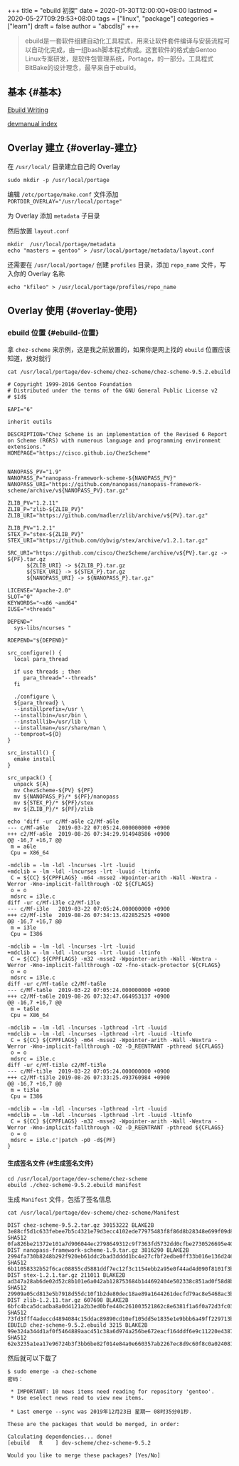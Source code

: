 +++
title = "ebuild 初探"
date = 2020-01-30T12:00:00+08:00
lastmod = 2020-05-27T09:29:53+08:00
tags = ["linux", "package"]
categories = ["learn"]
draft = false
author = "abcdlsj"
+++

> ebuild是一套软件组建自动化工具程式，用来让软件套件编译与安装流程可以自动化完成，由一组bash脚本程式构成。这套软件的格式由Gentoo Linux专案研发，是软件包管理系统，Portage，的一部分。工具程式BitBake的设计理念，最早来自于ebuild。

<!--more-->


## 基本 {#基本}

[Ebuild Writing](https://devmanual.gentoo.org/ebuild-writing/index.html)

[devmanual index](https://devmanual.gentoo.org/index.html)


## Overlay 建立 {#overlay-建立}

在 `/usr/local/` 目录建立自己的 Overlay

```shell
sudo mkdir -p /usr/local/portage
```

编辑 `/etc/portage/make.conf` 文件添加 `PORTDIR_OVERLAY="/usr/local/portage"`

为 Overlay 添加 `metadata` 子目录

然后放置 `layout.conf`

```nil
mkdir  /usr/local/portage/metadata
echo "masters = gentoo" > /usr/local/portage/metadata/layout.conf
```

还需要在 `/usr/local/portage/` 创建 `profiles` 目录，添加 `repo_name` 文件，写入你的 Overlay 名称

```nil
echo "kfileo" > /usr/local/portage/profiles/repo_name
```


## Overlay 使用 {#overlay-使用}


### ebuild 位置 {#ebuild-位置}

拿 `chez-scheme` 来示例，这是我之前放置的，如果你是网上找的 `ebuild` 位置应该知道，放对就行

```shell
cat /usr/local/portage/dev-scheme/chez-scheme/chez-scheme-9.5.2.ebuild
```

```nil
# Copyright 1999-2016 Gentoo Foundation
# Distributed under the terms of the GNU General Public License v2
# $Id$

EAPI="6"

inherit eutils

DESCRIPTION="Chez Scheme is an implementation of the Revised 6 Report on Scheme (R6RS) with numerous language and programming environment extensions."
HOMEPAGE="https://cisco.github.io/ChezScheme"


NANOPASS_PV="1.9"
NANOPASS_P="nanopass-framework-scheme-${NANOPASS_PV}"
NANOPASS_URI="https://github.com/nanopass/nanopass-framework-scheme/archive/v${NANOPASS_PV}.tar.gz"

ZLIB_PV="1.2.11"
ZLIB_P="zlib-${ZLIB_PV}"
ZLIB_URI="https://github.com/madler/zlib/archive/v${PV}.tar.gz"

ZLIB_PV="1.2.1"
STEX_P="stex-${ZLIB_PV}"
STEX_URI="https://github.com/dybvig/stex/archive/v1.2.1.tar.gz"

SRC_URI="https://github.com/cisco/ChezScheme/archive/v${PV}.tar.gz -> ${PF}.tar.gz
	  ${ZLIB_URI} -> ${ZLIB_P}.tar.gz
	  ${STEX_URI} -> ${STEX_P}.tar.gz
	  ${NANOPASS_URI} -> ${NANOPASS_P}.tar.gz"

LICENSE="Apache-2.0"
SLOT="0"
KEYWORDS="~x86 ~amd64"
IUSE="+threads"

DEPEND="
  sys-libs/ncurses "

RDEPEND="${DEPEND}"

src_configure() {
  local para_thread

  if use threads ; then
	 para_thread="--threads"
  fi

  ./configure \
  ${para_thread} \
  --installprefix=/usr \
  --installbin=/usr/bin \
  --installlib=/usr/lib \
  --installman=/usr/share/man \
  --temproot=${D}
}

src_install() {
  emake install
}

src_unpack() {
  unpack ${A}
  mv ChezScheme-${PV} ${PF}
  mv ${NANOPASS_P}/* ${PF}/nanopass
  mv ${STEX_P}/* ${PF}/stex
  mv ${ZLIB_P}/* ${PF}/zlib

echo 'diff -ur c/Mf-a6le c2/Mf-a6le
--- c/Mf-a6le	2019-03-22 07:05:24.000000000 +0900
+++ c2/Mf-a6le	2019-08-26 07:34:29.914948586 +0900
@@ -16,7 +16,7 @@
 m = a6le
 Cpu = X86_64

-mdclib = -lm -ldl -lncurses -lrt -luuid
+mdclib = -lm -ldl -lncurses -lrt -luuid -ltinfo
 C = ${CC} ${CPPFLAGS} -m64 -msse2 -Wpointer-arith -Wall -Wextra -Werror -Wno-implicit-fallthrough -O2 ${CFLAGS}
 o = o
 mdsrc = i3le.c
diff -ur c/Mf-i3le c2/Mf-i3le
--- c/Mf-i3le	2019-03-22 07:05:24.000000000 +0900
+++ c2/Mf-i3le	2019-08-26 07:34:13.422852525 +0900
@@ -16,7 +16,7 @@
 m = i3le
 Cpu = I386

-mdclib = -lm -ldl -lncurses -lrt -luuid
+mdclib = -lm -ldl -lncurses -lrt -luuid -ltinfo
 C = ${CC} ${CPPFLAGS} -m32 -msse2 -Wpointer-arith -Wall -Wextra -Werror -Wno-implicit-fallthrough -O2 -fno-stack-protector ${CFLAGS}
 o = o
 mdsrc = i3le.c
diff -ur c/Mf-ta6le c2/Mf-ta6le
--- c/Mf-ta6le	2019-03-22 07:05:24.000000000 +0900
+++ c2/Mf-ta6le	2019-08-26 07:32:47.664953137 +0900
@@ -16,7 +16,7 @@
 m = ta6le
 Cpu = X86_64

-mdclib = -lm -ldl -lncurses -lpthread -lrt -luuid
+mdclib = -lm -ldl -lncurses -lpthread -lrt -luuid -ltinfo
 C = ${CC} ${CPPFLAGS} -m64 -msse2 -Wpointer-arith -Wall -Wextra -Werror -Wno-implicit-fallthrough -O2 -D_REENTRANT -pthread ${CFLAGS}
 o = o
 mdsrc = i3le.c
diff -ur c/Mf-ti3le c2/Mf-ti3le
--- c/Mf-ti3le	2019-03-22 07:05:24.000000000 +0900
+++ c2/Mf-ti3le	2019-08-26 07:33:25.493760984 +0900
@@ -16,7 +16,7 @@
 m = ti3le
 Cpu = I386

-mdclib = -lm -ldl -lncurses -lpthread -lrt -luuid
+mdclib = -lm -ldl -lncurses -lpthread -lrt -luuid -ltinfo
 C = ${CC} ${CPPFLAGS} -m32 -msse2 -Wpointer-arith -Wall -Wextra -Werror -Wno-implicit-fallthrough -O2 -D_REENTRANT -pthread ${CFLAGS}
 o = o
 mdsrc = i3le.c'|patch -p0 -d${PF}
}
```


#### 生成签名文件 {#生成签名文件}

```shell
cd /usr/local/portage/dev-scheme/chez-scheme
ebuild ./chez-scheme-9.5.2.ebuild manifest
```

生成 `Manifest` 文件，包括了签名信息

```shell
cat /usr/local/portage/dev-scheme/chez-scheme/Manifest
```

```nil
DIST chez-scheme-9.5.2.tar.gz 30153222 BLAKE2B 3e88cf5d1c633febee7b5c4321e79d3ecc4102ede77975483f8f86d8b28348e699f09d8bceaee014e87541c86c4253201eb952417340378bc2852b72a97c7a28 SHA512 0fa826be21372e101a7d906044ec2798649312c9f7363fd5732dd0cfbe2730526695e40becee423ba06aba5cb8dc2e9c003edbe87cedb37d921022cb84f0d9a2
DIST nanopass-framework-scheme-1.9.tar.gz 3816290 BLAKE2B 2994fa730b8248b292f920eb61ddc2bad3dddd1bc4e27cfbf2edbe0ff33b016e136d2467f0664315b0ebc5429dbd41ce7001854eabc77e1d8da212a6683ff4f5 SHA512 6b11058332b52f6cac08855cd5881ddf7ec12f3c1154ebb2a95e0f44ad4d090f8101f3b68419a65a32a1b6f4ae38f39b204ddfec048bfa30adb4456bae14ab7a
DIST stex-1.2.1.tar.gz 211011 BLAKE2B ad347a28ab6de02d52c8b101e6a042ab128753684b144692404e502338c851ad0f58d8bb6b1cc7a736796d45386093fe834328216e4034508634978d550db3c1 SHA512 29909a05cd813e5b7918d55dc10f1b2de80dec18ae89a1644261decfd79ac8e5468ac3b50f49c70796bde05ddfad5eaacd879dbadc995ce87f6a74c17b947058
DIST zlib-1.2.11.tar.gz 607698 BLAKE2B 6bfc4bca5dcadba8a0d4121a2b3ed0bfe440c261003521862c8e6381f1a6f0a72d3fc037351d30afd7ef321e8e8d2ec817c046ac749f2ca0c97fbdc2f7e840b7 SHA512 73fd3fff4adeccd4894084c15ddac89890cd10ef105dd5e1835e1e9bbb6a49ff229713bd197d203edfa17c2727700fce65a2a235f07568212d820dca88b528ae
EBUILD chez-scheme-9.5.2.ebuild 3215 BLAKE2B 99e324a344d1af0f5464889aac451c38a6d974a256be672eacf164ddf6e9c11220e4387a40ef2dc105ec7f122bf80dcbdfa251c82356b3fe0d72f2727cb9969a SHA512 62e3235a1ea17e96724b3f3bb6be82f014e84a0e660357ab2267ec8d9c60f8c0a024081c9db27417d3c07ac9a4fdb3af67f301e32b3e2ddf01df5e15287592b5
```

然后就可以下载了

```shell
$ sudo emerge -a chez-scheme
密码：

 * IMPORTANT: 10 news items need reading for repository 'gentoo'.
 * Use eselect news read to view new items.

 * Last emerge --sync was 2019年12月23日 星期一 08时35分01秒.

These are the packages that would be merged, in order:

Calculating dependencies... done!
[ebuild   R    ] dev-scheme/chez-scheme-9.5.2

Would you like to merge these packages? [Yes/No]
```
